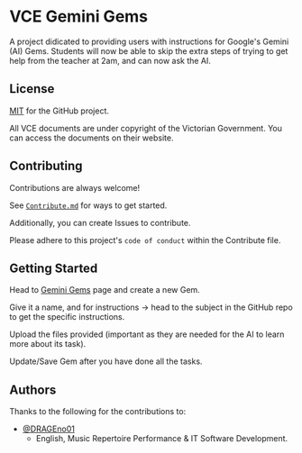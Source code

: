 
# VCE Gemini Gems

A project didicated to providing users with instructions for Google's Gemini (AI) Gems. Students will now be able to skip the extra steps of trying to get help from the teacher at 2am, and can now ask the AI.
## License

[MIT](https://choosealicense.com/licenses/mit/) for the GitHub project.

All VCE documents are under copyright of the Victorian Government.
You can access the documents on their website.


## Contributing

Contributions are always welcome!

See [`Contribute.md`](https://github.com/DRAGEno01/VCE-Gemini-Gems/blob/main/Contribute.md) for ways to get started.

Additionally, you can create Issues to contribute.

Please adhere to this project's `code of conduct` within the Contribute file.


## Getting Started

Head to [Gemini Gems](https://gemini.google.com/gems/view) page and create a new Gem.

Give it a name, and for instructions -> head to the subject in the GitHub repo to get the specific instructions.

Upload the files provided (important as they are needed for the AI to learn more about its task).

Update/Save Gem after you have done all the tasks.
    
## Authors

Thanks to the following for the contributions to:
- [@DRAGEno01](https://www.github.com/DRAGEno01)
    - English, Music Repertoire Performance & IT Software Development.
